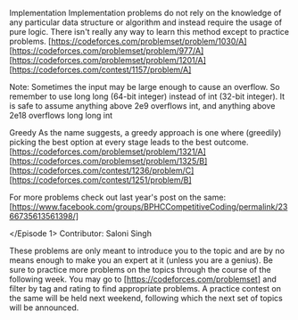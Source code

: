 Implementation
Implementation problems do not rely on the knowledge of any particular data structure or algorithm and instead require the usage of pure logic. There isn't really any way to learn this method except to practice problems.
[https://codeforces.com/problemset/problem/1030/A]
[https://codeforces.com/problemset/problem/977/A]
[https://codeforces.com/problemset/problem/1201/A]
[https://codeforces.com/contest/1157/problem/A]

Note: Sometimes the input may be large enough to cause an overflow. So remember to use long long (64-bit integer) instead of int (32-bit integer). It is safe to assume anything above 2e9 overflows int, and anything above 2e18 overflows long long int

Greedy
As the name suggests, a greedy approach is one where (greedily) picking the best option at every stage leads to the best outcome.
[https://codeforces.com/problemset/problem/1321/A]
[https://codeforces.com/problemset/problem/1325/B]
[https://codeforces.com/contest/1236/problem/C]
[https://codeforces.com/contest/1251/problem/B]

For more problems check out last year's post on the same: [https://www.facebook.com/groups/BPHCCompetitiveCoding/permalink/2366735613561398/]

</Episode 1>
Contributor: Saloni Singh

These problems are only meant to introduce you to the topic and are by no means enough to make you an expert at it (unless you are a genius). Be sure to practice more problems on the topics through the course of the following week. You may go to [https://codeforces.com/problemset] and filter by tag and rating to find appropriate problems. A practice contest on the same will be held next weekend, following which the next set of topics will be announced.
